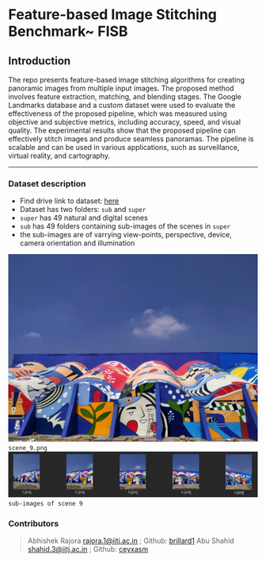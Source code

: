 # Feature-based Image Stitching Benchmark~ FISB

## Introduction
The repo presents feature-based image stitching algorithms for creating panoramic images from multiple input images. The proposed method involves feature extraction, matching, and blending stages. The Google Landmarks database and a custom dataset were used to evaluate the effectiveness of the proposed pipeline, which was measured using objective and subjective metrics, including accuracy, speed, and visual quality. The experimental results show that the proposed pipeline can effectively stitch images and produce seamless panoramas. The pipeline is scalable and can be used in various applications, such as surveillance, virtual reality, and cartography.

---

### Dataset description
* Find drive link to dataset: [here](https://drive.google.com/drive/folders/1rAXDolTE4LfjlyFMU3aIgSzAneIKRIT-?usp=share_link)
* Dataset has two folders: `sub` and `super`
* `super` has 49 natural and digital scenes
* `sub` has 49 folders containing sub-images of the scenes in `super`
* the sub-images are of varrying view-points, perspective, device, camera orientation and illumination

![scene_9](images/scene_9.jpeg)
`scene_9.png`
![sub_scene_9](images/sub_scene_9.png)
`sub-images of scene 9`


### Contributors
> Abhishek Rajora rajora.1@iitj.ac.in ;  Github: [brillard1](https://github.com/brillard1)
> Abu Shahid shahid.3@iitj.ac.in ; Github: [ceyxasm](https://github.com/ceyxasm)